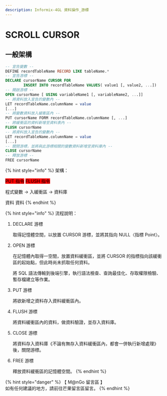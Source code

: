 ```yaml
---
description: Informix-4GL 資料操作_游標
---
```


# SCROLL CURSOR

## 一般架構

```sql
-- 宣告變數 --
DEFINE recordTableName RECORD LIKE tableName.*
-- 宣告游標 --
DECLARE cursorName CURSOR FOR
        INSERT INTO recordTableName VALUES( value1 [, value2, ...])
-- 開啟游標 --
OPEN cursorName [ USING variableName1 [, variableName2, ...]]
-- 將資料放入宣告的變數內 --
LET recordTableName.columnName = value
[...]
-- 將變數資料放入緩衝區內 --
PUT cursorName FORM recordTableName.columnName [, ...]
-- 將緩衝區的資料新增至資料表內 --
FLUSH cursorName
-- 將資料放入宣告的變數內 --
LET recordTableName.columnName = value
[...]
-- 關閉游標，並將與此游標相關的變數資料新增至資料庫內 --
CLOSE cursorName
-- 釋放游標 --
FREE cursorName
```

{% hint style="info" %}
架構：

&#x20;                <mark style="background-color:red;">PUT 指令</mark>                <mark style="background-color:red;">FLUSH 指令</mark>

程式變數        ->        入緩衝區        ->        資料庫

&#x20;                   資料                           資料
{% endhint %}

{% hint style="info" %}
流程說明：

1.  DECLARE 游標

    取得記憶體空間，以放置 CURSOR 游標，並將其指向 NULL〈指標 Point〉。
2.  OPEN 游標

    在記憶體內取得一空間，放置資料緩衝區，並將 CURSOR 的指標指向該緩衝區的起始點，但此時尚未抓取任何資料。

    將 SQL 語法傳輸到後端引擎，執行語法檢查、查詢最佳化、存取權限檢驗、暫存檔建立等作業。
3.  PUT 游標

    將欲新增之資料存入資料緩衝區內。
4.  FLUSH 游標

    將資料緩衝區內的資料，做資料驗證，並存入資料庫。
5.  CLOSE 游標

    將資料存入資料庫《不論有無存入資料緩衝區內，都會一併執行新增處理》後，關閉游標。
6.  FREE 游標

    釋放資料緩衝區的記憶體空間。
{% endhint %}



{% hint style="danger" %}
【 M@nGo 留言區 】\
如有任何建議的地方，請前往芒果留言區留言。
{% endhint %}
